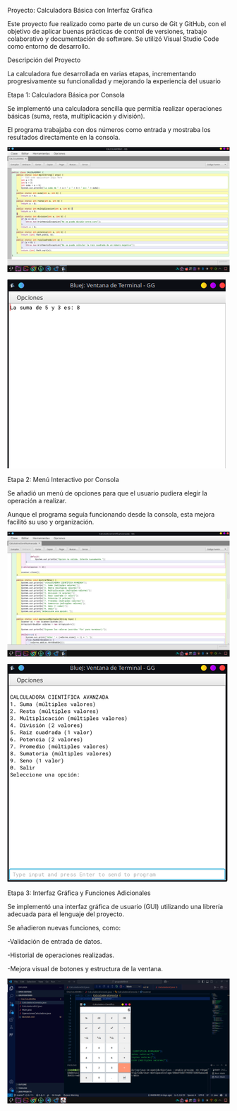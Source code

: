
Proyecto: Calculadora Básica con Interfaz Gráfica

Este proyecto fue realizado como parte de un curso de Git y GitHub, con el objetivo de aplicar buenas prácticas de control de versiones, trabajo colaborativo y documentación de software. Se utilizó Visual Studio Code como entorno de desarrollo. 

Descripción del Proyecto

La calculadora fue desarrollada en varias etapas, incrementando progresivamente su funcionalidad y mejorando la experiencia del usuario

Etapa 1: Calculadora Básica por Consola

Se implementó una calculadora sencilla que permitía realizar operaciones básicas (suma, resta, multiplicación y división).

El programa trabajaba con dos números como entrada y mostraba los resultados directamente en la consola.

![codigo1](<imagenes/Captura de pantalla_20250509_212116.png>)

![funcionando](<imagenes/Captura de pantalla_20250509_212155.png>)

Etapa 2: Menú Interactivo por Consola

Se añadió un menú de opciones para que el usuario pudiera elegir la operación a realizar.

Aunque el programa seguía funcionando desde la consola, esta mejora facilitó su uso y organización.
 
![etapa2](<imagenes/Captura de pantalla_20250509_212237.png>)

![fun2](imagenes/menu.png)

Etapa 3: Interfaz Gráfica y Funciones Adicionales

Se implementó una interfaz gráfica de usuario (GUI) utilizando una librería adecuada para el lenguaje del proyecto.

Se añadieron nuevas funciones, como:

-Validación de entrada de datos.

-Historial de operaciones realizadas.

-Mejora visual de botones y estructura de  la ventana.

![consola](<imagenes/Captura de pantalla_20250509_211144.png>)


